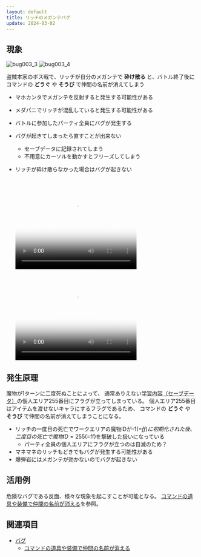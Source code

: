 ```yaml
---
layout: default
title: リッチのメガンテバグ
update: 2024-03-02
---
```


## 現象

![bug003_3](https://drive.google.com/uc?export=view&id=1D7Kyytb_PRKYOK711WKYJLZn-jFP6jnW)
![bug003_4](https://drive.google.com/uc?export=view&id=1zWLqG9dg_LSfdwWbEp4__wnVPks8Vl2n)

盗賊本家のボス戦で、リッチが自分のメガンテで __砕け散る__ と、バトル終了後にコマンドの __どうぐ__ や __そうび__ で仲間の名前が消えてしまう

* マホカンタでメガンテを反射すると発生する可能性がある
* メダパニでリッチが混乱していると発生する可能性がある
* バトルに参加したパーティ全員にバグが発生する
* バグが起きてしまったら直すことが出来ない
	* セーブデータに記録されてしまう
	* 不用意にカーソルを動かすとフリーズしてしまう
* リッチが砕け散らなかった場合はバグが起きない

	<video width="320" height="240" controls poster="https://drive.google.com/uc?export=view&id=1yG162S4xLBpXilUhvrb-wzYVj-qgM7a2"><source src="https://drive.google.com/uc?export=view&id=1i2Di38Xi9Sb5e5AnOUJTT7AkdUKZHXev" type="video/mp4"></video>
	<video width="320" height="240" controls poster="https://drive.google.com/uc?export=view&id=1izsT7LMxz-zkP3weZszhlcoGAFIDoTZv"><source src="https://drive.google.com/uc?export=view&id=1loxu--zmfD86wL58J5XZcsiXcjpoawzJ" type="video/mp4"></video>


## 発生原理

魔物が1ターンに二度死ぬことによって、
通常ありえない[学習内容（セーブデータ）](ai_save.md)の個人エリア255番目にフラグが立ってしまっている。
個人エリア255番目はアイテムを渡せないキャラにするフラグであるため、
コマンドの __どうぐ__ や __そうび__ で仲間の名前が消えてしまうことになる。

* リッチの一度目の死亡でワークエリアの魔物IDが-1(=$ff)に初期化された後、
二度目の死亡で魔物ID=255(=$ff)を撃破した扱いになっている
	* パーティ全員の個人エリアにフラグが立つのは自滅のため？
* マネマネのリッチもどきでもバグが発生する可能性がある
* 爆弾岩にはメガンテが効かないのでバグが起きない


## 活用例

危険なバグである反面、様々な現象を起こすことが可能となる。
[コマンドの道具や装備で仲間の名前が消える](bug100.md)を参照。

## 関連項目

* [バグ](bug.md)
	* [コマンドの道具や装備で仲間の名前が消える](bug100.md)
